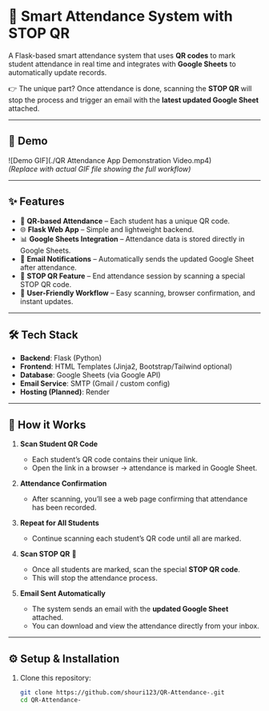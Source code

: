 # 📌 Smart Attendance System with STOP QR  

A Flask-based smart attendance system that uses **QR codes** to mark student attendance in real time and integrates with **Google Sheets** to automatically update records.  

👉 The unique part? Once attendance is done, scanning the **STOP QR** will stop the process and trigger an email with the **latest updated Google Sheet** attached.  

---

## 🎥 Demo  

![Demo GIF](./QR Attendance App Demonstration Video.mp4)  
*(Replace with actual GIF file showing the full workflow)*  

---

## ✨ Features  

- 📱 **QR-based Attendance** – Each student has a unique QR code.  
- 🌐 **Flask Web App** – Simple and lightweight backend.  
- 📊 **Google Sheets Integration** – Attendance data is stored directly in Google Sheets.  
- 📧 **Email Notifications** – Automatically sends the updated Google Sheet after attendance.  
- 🛑 **STOP QR Feature** – End attendance session by scanning a special STOP QR code.  
- 🎯 **User-Friendly Workflow** – Easy scanning, browser confirmation, and instant updates.  

---

## 🛠 Tech Stack  

- **Backend**: Flask (Python)  
- **Frontend**: HTML Templates (Jinja2, Bootstrap/Tailwind optional)  
- **Database**: Google Sheets (via Google API)  
- **Email Service**: SMTP (Gmail / custom config)  
- **Hosting (Planned)**: Render  

---

## 🚀 How it Works  

1. **Scan Student QR Code**  
   - Each student’s QR code contains their unique link.  
   - Open the link in a browser → attendance is marked in Google Sheet.  

2. **Attendance Confirmation**  
   - After scanning, you’ll see a web page confirming that attendance has been recorded.  

3. **Repeat for All Students**  
   - Continue scanning each student’s QR code until all are marked.  

4. **Scan STOP QR** 🛑  
   - Once all students are marked, scan the special **STOP QR code**.  
   - This will stop the attendance process.  

5. **Email Sent Automatically**  
   - The system sends an email with the **updated Google Sheet** attached.  
   - You can download and view the attendance directly from your inbox.  

---

## ⚙️ Setup & Installation  

1. Clone this repository:  
   ```bash
   git clone https://github.com/shouri123/QR-Attendance-.git
   cd QR-Attendance-

